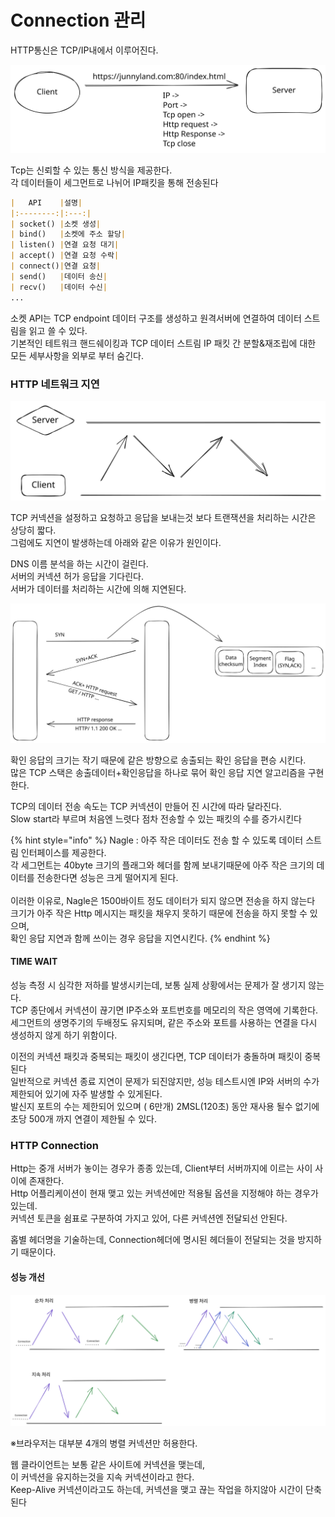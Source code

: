 # Connection 관리

HTTP통신은 TCP/IP내에서 이루어진다.

<img src="../../.gitbook/assets/file.excalidraw.svg" alt="" class="gitbook-drawing">

Tcp는 신뢰할 수 있는 통신 방식을 제공한다.\
각 데이터들이 세그먼트로 나뉘어 IP패킷을 통해 전송된다

```markdown
|   API    |설명|
|:--------:|:---:|
| socket() |소켓 생성|
| bind()   |소켓에 주소 할당|
| listen() |연결 요청 대기|
| accept() |연결 요청 수락|
| connect()|연결 요청|
| send()   |데이터 송신|
| recv()   |데이터 수신|
...
```

소켓 API는 TCP endpoint 데이터 구조를 생성하고 원격서버에 연결하여 데이터 스트림을 읽고 쓸 수 있다.\
기본적인 테트워크 핸드쉐이킹과 TCP 데이터 스트림 IP 패킷 간 분할&재조립에 대한 모든 세부사항을 외부로 부터 숨긴다.

### HTTP 네트워크 지연

<img src="../../.gitbook/assets/file.excalidraw (4).svg" alt="" class="gitbook-drawing">

TCP 커넥션을 설정하고 요청하고 응답을 보내는것 보다 트랜잭션을 처리하는 시간은 상당히 짧다.\
그럼에도 지연이 발생하는데 아래와 같은 이유가 원인이다.

DNS 이름 분석을 하는 시간이 걸린다.\
서버의 커넥션 허가 응답을 기다린다.\
서버가 데이터를 처리하는 시간에 의해 지연된다.

<img src="../../.gitbook/assets/file.excalidraw (2).svg" alt="" class="gitbook-drawing">

확인 응답의 크기는 작기 때문에 같은 방향으로 송출되는 확인 응답을 편승 시킨다.\
많은 TCP 스택은 송출데이터+확인응답을 하나로 묶어 확인 응답 지연 알고리즘을 구현한다.

TCP의 데이터 전송 속도는 TCP 커넥션이 만들어 진 시간에 따라 달라진다.\
Slow start라 부르며 처음엔 느렷다 점차 전송할 수 있는 패킷의 수를 증가시킨다

{% hint style="info" %}
Nagle : 아주 작은 데이터도 전송 할 수 있도록 데이터 스트림 인터페이스를 제공한다.\
각 세그먼트는 40byte 크기의 플래그와 헤더를 함께 보내기때문에 아주 작은 크기의 데이터를 전송한다면 성능은 크게 떨어지게 된다.\
\
이러한 이유로, Nagle은 1500바이트 정도 데이터가 되지 않으면 전송을 하지 않는다\
크기가 아주 작은 Http 메시지는 패킷을 채우지 못하기 때문에 전송을 하지 못할 수 있으며,\
확인 응답 지연과 함께 쓰이는 경우 응답을 지연시킨다.
{% endhint %}

#### TIME WAIT

성능 측정 시 심각한 저하를 발생시키는데, 보통 실제 상황에서는 문제가 잘 생기지 않는다.\
TCP 종단에서 커넥션이 끊기면 IP주소와 포트번호를 메모리의 작은 영역에 기록한다.\
세그먼트의 생명주기의 두배정도 유지되며, 같은 주소와 포트를 사용하는 연결을 다시 생성하지 않게 하기 위함이다.

이전의 커넥션 패킷과 중복되는 패킷이 생긴다면, TCP 데이터가 충돌하며 패킷이 중복된다\
일반적으로 커넥션 종료 지연이 문제가 되진않지만, 성능 테스트시엔 IP와 서버의 수가 제한되어 있기에 자주 발생할 수 있게된다.\
발신지 포트의 수는 제한되어 있으며 ( 6만개) 2MSL(120초) 동안 재사용 될수 없기에 초당 500개 까지 연결이 제한될 수 있다.

### HTTP Connection

Http는 중개 서버가 놓이는 경우가 종종 있는데, Client부터 서버까지에 이르는 사이 사이에 존재한다.\
Http 어플리케이션이 현재 맺고 있는 커넥션에만 적용될 옵션을 지정해야 하는 경우가 있는데.\
커넥션 토큰을 쉼표로 구분하여 가지고 있어, 다른 커넥션엔 전달되선 안된다.

홉별 헤더명을 기술하는데, Connection헤더에 명시된 헤더들이 전달되는 것을 방지하기 때문이다.

#### 성능 개선

<img src="../../.gitbook/assets/file.excalidraw (1).svg" alt="" class="gitbook-drawing">

※브라우저는 대부분 4개의 병렬 커넥션만 허용한다.

웹 클라이언트는 보통 같은 사이트에 커넥션을 맺는데, \
이 커넥션을 유지하는것을 지속 커넥션이라고 한다.\
Keep-Alive 커넥션이라고도 하는데, 커넥션을 맺고 끊는 작업을 하지않아 시간이 단축된다
